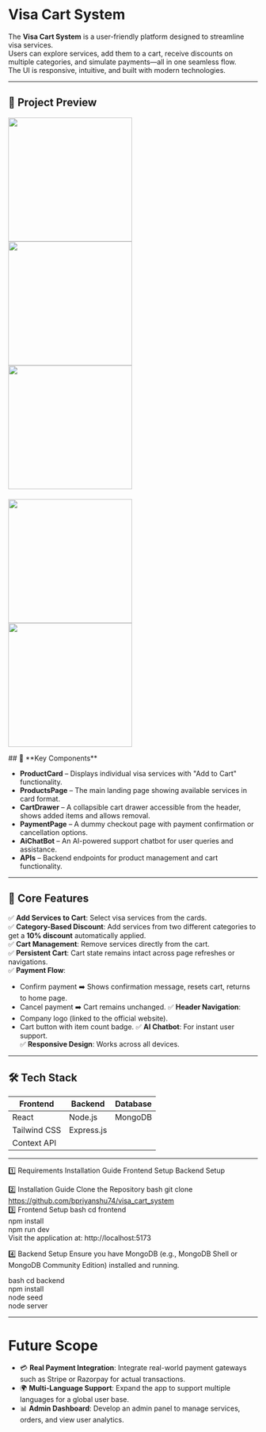 # Visa Cart System

The **Visa Cart System** is a user-friendly platform designed to streamline visa services.  
Users can explore services, add them to a cart, receive discounts on multiple categories, and simulate payments—all in one seamless flow.  
The UI is responsive, intuitive, and built with modern technologies.

---

## 📸 **Project Preview**  
<p float="left">
  <img src="https://github.com/user-attachments/assets/a4949cc3-3833-4db4-9d6f-96d347055a85" width="250" style="margin-right:10px" />
  <img src="https://github.com/user-attachments/assets/8d160df2-7177-475e-bafe-2a9f664bea2f" width="250" style="margin-right:10px" />
  <img src="https://github.com/user-attachments/assets/3a8b147e-92d2-4fae-92a4-462fd26d9555" width="250" />
</p>

<p float="left" style="margin-top: 20px;">
  <img src="https://github.com/user-attachments/assets/ccd6c615-fcc7-4682-a9f4-c4c1d226eae8" width="250" style="margin-right:10px" />
  <img src="https://github.com/user-attachments/assets/2dbccc57-4a97-4014-b41d-21ed539eef56" width="250" />
</p>
## 🧩 **Key Components**

- **ProductCard** – Displays individual visa services with "Add to Cart" functionality.
- **ProductsPage** – The main landing page showing available services in card format.
- **CartDrawer** – A collapsible cart drawer accessible from the header, shows added items and allows removal.
- **PaymentPage** – A dummy checkout page with payment confirmation or cancellation options.
- **AiChatBot** – An AI-powered support chatbot for user queries and assistance.
- **APIs** – Backend endpoints for product management and cart functionality.

---

## 🎯 **Core Features**

✅ **Add Services to Cart**: Select visa services from the cards.  
✅ **Category-Based Discount**: Add services from two different categories to get a **10% discount** automatically applied.  
✅ **Cart Management**: Remove services directly from the cart.  
✅ **Persistent Cart**: Cart state remains intact across page refreshes or navigations.  
✅ **Payment Flow**:
  - Confirm payment ➡️ Shows confirmation message, resets cart, returns to home page.
  - Cancel payment ➡️ Cart remains unchanged.
✅ **Header Navigation**:
  - Company logo (linked to the official website).
  - Cart button with item count badge.
✅ **AI Chatbot**: For instant user support.  
✅ **Responsive Design**: Works across all devices.

---

## 🛠️ **Tech Stack**

| Frontend      | Backend            | Database |
|---------------|--------------------|----------|
| React         | Node.js            | MongoDB  |
| Tailwind CSS  | Express.js         |          |
| Context API   |                    |          |

---

1️⃣ Requirements
Installation Guide
Frontend Setup
Backend Setup

2️⃣ Installation Guide
Clone the Repository
bash
git clone https://github.com/bpriyanshu74/visa_cart_system  
3️⃣ Frontend Setup
bash
cd frontend  
npm install  
npm run dev  
Visit the application at: http://localhost:5173

4️⃣ Backend Setup
Ensure you have MongoDB (e.g., MongoDB Shell or MongoDB Community Edition) installed and running.

bash
cd backend  
npm install  
node seed  
node server  

---

# Future Scope

- 💳 **Real Payment Integration**: Integrate real-world payment gateways such as Stripe or Razorpay for actual transactions.
- 🌍 **Multi-Language Support**: Expand the app to support multiple languages for a global user base.
- 📊 **Admin Dashboard**: Develop an admin panel to manage services, orders, and view user analytics.


